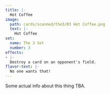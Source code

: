 ```yaml
---
title: |-
  Hot Coffee
image: 
  path: cards/scanned/the3/03 Hot Coffee.png
  text: |-
    Hot Coffee
set:
  name: The 3 Set
  number: 3
effects: 
- |-
  Destroy a card on an opponent's field.
flavor-text: |-
  No one wants that!
---
```

Some actual info about this thing TBA.
